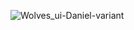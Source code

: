 ![Wolves_ui-Daniel-variant](https://user-images.githubusercontent.com/82104198/113887076-17dc7580-97b9-11eb-9b5d-70c2dc00b746.gif)
